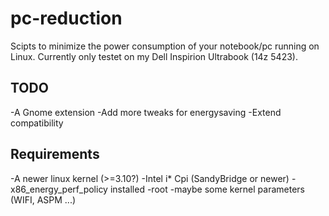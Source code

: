 pc-reduction
============

Scipts to minimize the power consumption of your notebook/pc running on Linux.
Currently only testet on my Dell Inspirion Ultrabook (14z 5423).

TODO
------------

-A Gnome extension
-Add more tweaks for energysaving
-Extend compatibility

Requirements
------------

-A newer linux kernel (>=3.10?)
-Intel i* Cpi (SandyBridge or newer)
-x86_energy_perf_policy installed
-root
-maybe some kernel parameters (WIFI, ASPM ...)

